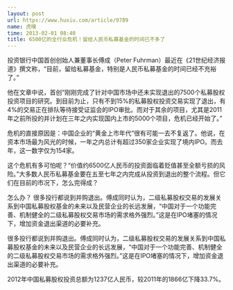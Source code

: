 ```yaml
---
layout: post
url: https://www.huxiu.com/article/9789
name: 虎嗅
time: 2013-02-01 08:40
title: 6500亿的全行业危机！留给人民币私募基金的时间已不多了
---
```

投资银行中国首创创始人兼董事长傅成（Peter Fuhrman）最近在《21世纪经济报道》撰文称，“目前，留给私募基金，特别是人民币私募基金的时间已经不充裕了。”

他在文章中说，首创“刚刚完成了针对中国市场中还未实现退出的7500个私募股权投资项目的研究。到目前为止，只有不到15%的私募股权投资交易实现了退出，有4%的交易正在排队等待接受证监会的IPO审批。而对于其余的项目，尤其是2011年之前所投的并计划在三年之内实现国内上市的5000个项目，危机已经开始了。”

危机的直接原因是：中国企业的“黄金上市年代”很有可能一去不复返了。他说，在资本市场最为风光的时候，一年之内总计有超过350家企业实现了境内IPO。而去年，这一数字仅为154家。

这个危机有多可怕呢？“价值约6500亿人民币的投资面临着贬值甚至全额亏损的风险。”大多数人民币私募基金要在五至七年之内完成从投资到退出的整个流程。但它们在目前的市况下，怎么完得成？

怎么办？ 很多投行都说到并购退出。傅成同时认为，二级私募股权交易的发展关系到中国私募股权基金的未来以及民营企业的长远发展，“中国对于一个功能完善、机制健全的二级私募股权交易市场的需求格外强烈。”这是在IPO堵塞的情况下，增加资金退出渠道的必要补充。

很多投行都说到并购退出。傅成同时认为，二级私募股权交易的发展关系到中国私募股权基金的未来以及民营企业的长远发展，“中国对于一个功能完善、机制健全的二级私募股权交易市场的需求格外强烈。”这是在IPO堵塞的情况下，增加资金退出渠道的必要补充。

2012年中国私募股权投资总额为1237亿人民币，较2011年的1866亿下降33.7%。

